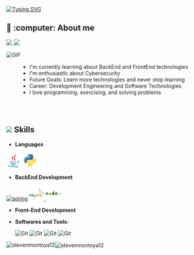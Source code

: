<a href="https://git.io/typing-svg"><img src="https://readme-typing-svg.demolab.com?font=Arial&weight=500&size=40&duration=3500&pause=1500&color=FFFFFF&center=true&vCenter=true&random=false&width=1000&height=60&lines=Hi%2C+I%C2%B4m+Steven+Montoya+%F0%9F%92%AC" alt="Typing SVG" /></a>

<h2>🌱 :computer: About me</h2>
 <p align="left">
  <img src="https://img.shields.io/badge/Focus-Backend%20Development-dodgerblue" />
  <img src="https://img.shields.io/badge/Languages-English Spanish-dodgerblue" />
</p>

<div style="display: flex; align-items: center;">
  <img align="right" alt="GIF" height="150 px" src="https://media.giphy.com/media/Ah3zHH7hvsSB2/giphy.gif" />

  <div>
    <ul>
      <li>I'm currently learning about BackEnd and FrontEnd technologies</li>
      <li>I'm enthusiastic about Cybersecurity</li>
      <li>Future Goals: Learn more technologies and never stop learning</li>
      <li>Career: Development Engineering and Software Technologies</li>
      <li>I love programming, exercising, and solving problems</li>
    </ul>
  </div>
</div>


<br>

## <img src="https://media2.giphy.com/media/QssGEmpkyEOhBCb7e1/giphy.gif?cid=ecf05e47a0n3gi1bfqntqmob8g9aid1oyj2wr3ds3mg700bl&rid=giphy.gif" width ="25"><b> Skills</b>



- **Languages**
  

<a href="https://www.java.com" target="_blank" rel="noreferrer"> <img src="https://raw.githubusercontent.com/devicons/devicon/master/icons/java/java-original.svg" alt="java" width="40" height="40"/></a>    <a href="https://www.python.org" target="_blank" rel="noreferrer"><img src="https://raw.githubusercontent.com/devicons/devicon/master/icons/python/python-original.svg" alt="python" width="40" height="40"/></a>


- **BackEnd Development**


<a href="https://spring.io/" target="_blank" rel="noreferrer"> <img src="https://www.vectorlogo.zone/logos/springio/springio-icon.svg" alt="spring" width="40" height="40"/></a>     <a href="https://www.mysql.com/" target="_blank" rel="noreferrer"> <img src="https://raw.githubusercontent.com/devicons/devicon/master/icons/mysql/mysql-original-wordmark.svg" alt="mysql" width="40" height="40"/> </a>          <a href="https://nodejs.org" target="_blank" rel="noreferrer"> <img src="https://raw.githubusercontent.com/devicons/devicon/master/icons/nodejs/nodejs-original-wordmark.svg" alt="nodejs" width="40" height="40"/> </a>



- **Front-End Development**




- **Softwares and Tools**:

    <img src="https://user-images.githubusercontent.com/64439609/212556685-de9a7c04-31b0-43b6-af39-7c82ac13b321.png" width="40" height="40" alt="Git"/>
    <img src="https://user-images.githubusercontent.com/64439609/212556741-81407849-82c8-4926-854f-820e8a644375.png" width="40" height="40" alt="Git"/>
    <img src="https://user-images.githubusercontent.com/64439609/212556816-5f39489d-6cee-4f1c-997f-4d30a391287c.png" width="40" height="40" alt="Git"/>
    <img src="https://user-images.githubusercontent.com/64439609/212556802-77a65ec1-aa71-4272-b603-1a57d1914678.png" width="40" height="40" alt="Git"/>

<p><img align="left" src="https://github-readme-stats.vercel.app/api/top-langs?username=stevenmontoya12&show_icons=true&locale=en&layout=compact" alt="stevenmontoya12" /></p>



<p><img align="center" src="https://github-readme-streak-stats.herokuapp.com/?user=stevenmontoya12&" alt="stevenmontoya12" /></p>



